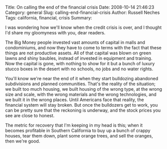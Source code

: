 Title: On calling the end of the financial crisis
Date: 2008-10-14 21:46:23
Category: general
Slug: calling-end-financial-crisis
Author: Russell Neches
Tags: california, financial, crisis
Summary: 


I was wondering how we'll know when the credit crisis is over, and I
thought I'd share my gloomyness with you, dear readers.

The Big Money people invested vast amounts of capital in malls and
condominiums, and now they have to come to terms with the fact that
these things are not productive assets. All of that capital was blown on
green lawns and shiny baubles, instead of invested in equipment and
training. Now the capital is gone, with nothing to show for it but a
bunch of luxury stucco boxes in the desert with no schools, no jobs and
no water rights.

You'll know we're near the end of it when they start bulldozing
abandoned subdivisions and planned communities. That's the reality of
the situation; we built too much housing, we built housing of the wrong
type, at the wrong size and scale, with the wrong materials and the
wrong technologies, and we built it in the wrong places. Until Americans
face that reality, the financial system will stay broken. But once the
bulldozers get to work, you can be pretty sure that the reckoning is
underway, and the stock prices you see are close to honest.

The metric for recovery that I'm keeping in my head is this; when it
becomes profitable in Southern California to buy up a bunch of crappy
houses, tear them down, plant some orange trees, and sell the oranges,
then we're good.
